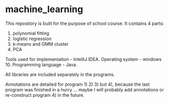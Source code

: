 # machine_learning

This repository is built for the purpose of school course. 
It contains 4 parts: 
  1) polynomial fitting
  2) logistic regression
  3) k-means and GMM cluster
  4) PCA

Tools used for implementation - IntelliJ IDEA. 
Operating system - windows 10. 
Programming language - Java. 

All libraries are included separately in the programs. 

Annotations are detailed for program 1) 2) 3) but 4), because the last program was finished in a hurry ... maybe I will probably add annotations or re-construct program 4) in the future. 